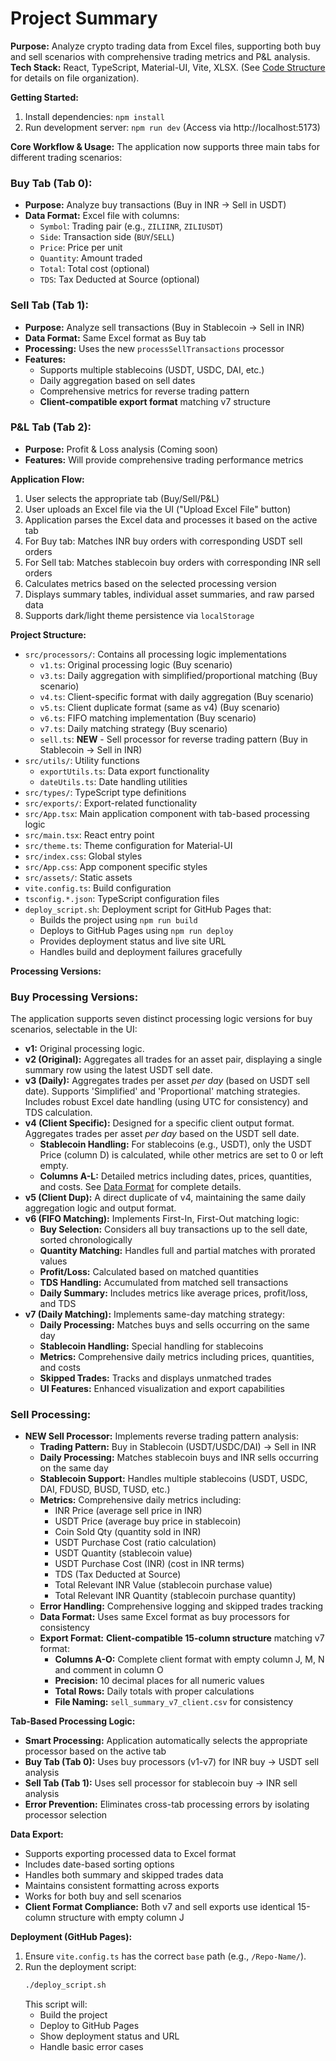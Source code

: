 # Project Summary

**Purpose:** Analyze crypto trading data from Excel files, supporting both buy and sell scenarios with comprehensive trading metrics and P&L analysis.
**Tech Stack:** React, TypeScript, Material-UI, Vite, XLSX. (See [Code Structure](mdc:.metadata/code_structure.md) for details on file organization).

**Getting Started:**
1. Install dependencies: `npm install`
2. Run development server: `npm run dev` (Access via http://localhost:5173)

**Core Workflow & Usage:**
The application now supports three main tabs for different trading scenarios:

### **Buy Tab (Tab 0):**
- **Purpose:** Analyze buy transactions (Buy in INR → Sell in USDT)
- **Data Format:** Excel file with columns:
  - `Symbol`: Trading pair (e.g., `ZILIINR`, `ZILIUSDT`)
  - `Side`: Transaction side (`BUY`/`SELL`)
  - `Price`: Price per unit
  - `Quantity`: Amount traded
  - `Total`: Total cost (optional)
  - `TDS`: Tax Deducted at Source (optional)

### **Sell Tab (Tab 1):**
- **Purpose:** Analyze sell transactions (Buy in Stablecoin → Sell in INR)
- **Data Format:** Same Excel format as Buy tab
- **Processing:** Uses the new `processSellTransactions` processor
- **Features:** 
  - Supports multiple stablecoins (USDT, USDC, DAI, etc.)
  - Daily aggregation based on sell dates
  - Comprehensive metrics for reverse trading pattern
  - **Client-compatible export format** matching v7 structure

### **P&L Tab (Tab 2):**
- **Purpose:** Profit & Loss analysis (Coming soon)
- **Features:** Will provide comprehensive trading performance metrics

**Application Flow:**
1. User selects the appropriate tab (Buy/Sell/P&L)
2. User uploads an Excel file via the UI ("Upload Excel File" button)
3. Application parses the Excel data and processes it based on the active tab
4. For Buy tab: Matches INR buy orders with corresponding USDT sell orders
5. For Sell tab: Matches stablecoin buy orders with corresponding INR sell orders
6. Calculates metrics based on the selected processing version
7. Displays summary tables, individual asset summaries, and raw parsed data
8. Supports dark/light theme persistence via `localStorage`

**Project Structure:**
- `src/processors/`: Contains all processing logic implementations
  - `v1.ts`: Original processing logic (Buy scenario)
  - `v3.ts`: Daily aggregation with simplified/proportional matching (Buy scenario)
  - `v4.ts`: Client-specific format with daily aggregation (Buy scenario)
  - `v5.ts`: Client duplicate format (same as v4) (Buy scenario)
  - `v6.ts`: FIFO matching implementation (Buy scenario)
  - `v7.ts`: Daily matching strategy (Buy scenario)
  - `sell.ts`: **NEW** - Sell processor for reverse trading pattern (Buy in Stablecoin → Sell in INR)
- `src/utils/`: Utility functions
  - `exportUtils.ts`: Data export functionality
  - `dateUtils.ts`: Date handling utilities
- `src/types/`: TypeScript type definitions
- `src/exports/`: Export-related functionality
- `src/App.tsx`: Main application component with tab-based processing logic
- `src/main.tsx`: React entry point
- `src/theme.ts`: Theme configuration for Material-UI
- `src/index.css`: Global styles
- `src/App.css`: App component specific styles
- `src/assets/`: Static assets
- `vite.config.ts`: Build configuration
- `tsconfig.*.json`: TypeScript configuration files
- `deploy_script.sh`: Deployment script for GitHub Pages that:
  - Builds the project using `npm run build`
  - Deploys to GitHub Pages using `npm run deploy`
  - Provides deployment status and live site URL
  - Handles build and deployment failures gracefully

**Processing Versions:**

### **Buy Processing Versions:**
The application supports seven distinct processing logic versions for buy scenarios, selectable in the UI:

- **v1:** Original processing logic.
- **v2 (Original):** Aggregates all trades for an asset pair, displaying a single summary row using the latest USDT sell date.
- **v3 (Daily):** Aggregates trades per asset *per day* (based on USDT sell date). Supports 'Simplified' and 'Proportional' matching strategies. Includes robust Excel date handling (using UTC for consistency) and TDS calculation.
- **v4 (Client Specific):** Designed for a specific client output format. Aggregates trades per asset *per day* based on the USDT sell date.
    - **Stablecoin Handling:** For stablecoins (e.g., USDT), only the USDT Price (column D) is calculated, while other metrics are set to 0 or left empty.
    - **Columns A-L:** Detailed metrics including dates, prices, quantities, and costs. See [Data Format](mdc:.metadata/data_format.md) for complete details.
- **v5 (Client Dup):** A direct duplicate of v4, maintaining the same daily aggregation logic and output format.
- **v6 (FIFO Matching):** Implements First-In, First-Out matching logic:
    - **Buy Selection:** Considers all buy transactions up to the sell date, sorted chronologically
    - **Quantity Matching:** Handles full and partial matches with prorated values
    - **Profit/Loss:** Calculated based on matched quantities
    - **TDS Handling:** Accumulated from matched sell transactions
    - **Daily Summary:** Includes metrics like average prices, profit/loss, and TDS
- **v7 (Daily Matching):** Implements same-day matching strategy:
    - **Daily Processing:** Matches buys and sells occurring on the same day
    - **Stablecoin Handling:** Special handling for stablecoins
    - **Metrics:** Comprehensive daily metrics including prices, quantities, and costs
    - **Skipped Trades:** Tracks and displays unmatched trades
    - **UI Features:** Enhanced visualization and export capabilities

### **Sell Processing:**
- **NEW Sell Processor:** Implements reverse trading pattern analysis:
    - **Trading Pattern:** Buy in Stablecoin (USDT/USDC/DAI) → Sell in INR
    - **Daily Processing:** Matches stablecoin buys and INR sells occurring on the same day
    - **Stablecoin Support:** Handles multiple stablecoins (USDT, USDC, DAI, FDUSD, BUSD, TUSD, etc.)
    - **Metrics:** Comprehensive daily metrics including:
      - INR Price (average sell price in INR)
      - USDT Price (average buy price in stablecoin)
      - Coin Sold Qty (quantity sold in INR)
      - USDT Purchase Cost (ratio calculation)
      - USDT Quantity (stablecoin value)
      - USDT Purchase Cost (INR) (cost in INR terms)
      - TDS (Tax Deducted at Source)
      - Total Relevant INR Value (stablecoin purchase value)
      - Total Relevant INR Quantity (stablecoin purchase quantity)
    - **Error Handling:** Comprehensive logging and skipped trades tracking
    - **Data Format:** Uses same Excel format as buy processors for consistency
    - **Export Format:** **Client-compatible 15-column structure** matching v7 format:
      - **Columns A-O:** Complete client format with empty column J, M, N and comment in column O
      - **Precision:** 10 decimal places for all numeric values
      - **Total Rows:** Daily totals with proper calculations
      - **File Naming:** `sell_summary_v7_client.csv` for consistency

**Tab-Based Processing Logic:**
- **Smart Processing:** Application automatically selects the appropriate processor based on the active tab
- **Buy Tab (Tab 0):** Uses buy processors (v1-v7) for INR buy → USDT sell analysis
- **Sell Tab (Tab 1):** Uses sell processor for stablecoin buy → INR sell analysis
- **Error Prevention:** Eliminates cross-tab processing errors by isolating processor selection

**Data Export:**
- Supports exporting processed data to Excel format
- Includes date-based sorting options
- Handles both summary and skipped trades data
- Maintains consistent formatting across exports
- Works for both buy and sell scenarios
- **Client Format Compliance:** Both v7 and sell exports use identical 15-column structure with empty column J

**Deployment (GitHub Pages):**
1. Ensure `vite.config.ts` has the correct `base` path (e.g., `/Repo-Name/`).
2. Run the deployment script:
   ```bash
   ./deploy_script.sh
   ```
   This script will:
   - Build the project
   - Deploy to GitHub Pages
   - Show deployment status and URL
   - Handle basic error cases 